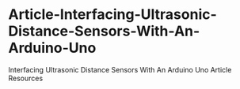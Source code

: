 # Article-Interfacing-Ultrasonic-Distance-Sensors-With-An-Arduino-Uno
Interfacing Ultrasonic Distance Sensors With An Arduino Uno Article Resources
